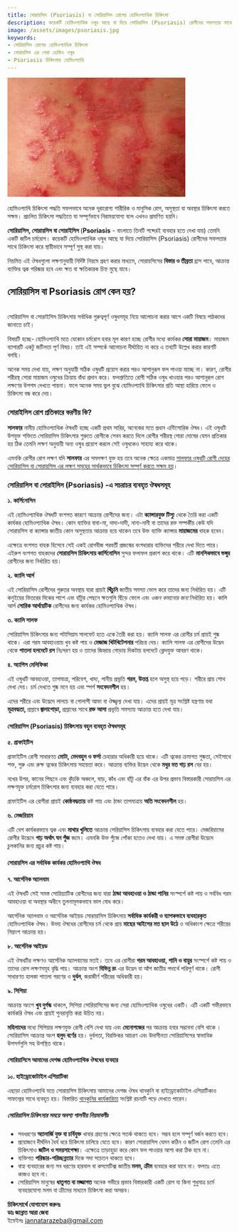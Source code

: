 ```yaml
---
title: সোরায়সিস (Psoriasis) বা সোরিয়াসিস রোগের হোমিওপ্যাথিক চিকিৎসা
description: কয়েকটি হোমিওপ্যাথিক ওষুধ আছে যা দিয়ে সোরিয়াসিস (Psoriasis) রোগীদের সফলতার সাথে চিকিৎসা করে স্থায়ীভাবে সম্পূর্ণ সুস্থ করা যায়।
image: /assets/images/psoriasis.jpg
keywords:
- সোরিয়াসিস রোগের হোমিওপ্যাথিক চিকিৎসা
- সোরায়সিস এর সেরা হোমিও ওষুধ
- Psoriasis চিকিৎসায় হোমিওপ্যাথি
---
```

![সোরায়সিস রোগের হোমিওপ্যাথিক চিকিৎসা](/assets/images/psoriasis.jpg)

হোমিওপ্যাথি চিকিৎসা পদ্ধতি সফলভাবে অনেক দূরারোগ্য শারীরিক ও মানুসিক রোগ, অসুস্থতা বা অবস্থার চিকিৎসা করতে সক্ষম। প্রচলিত চিকিৎসা পদ্ধতিতে যা সম্পূর্ণভাবে নিরাময়যোগ্য বলে এখনও প্রমাণিত হয়নি।

<strong>সোরিয়াসিস, সোরায়সিস বা সোরাইসিস </strong>(<strong>Psoriasis</strong> - বাংলাতে তিনটি শব্দেরই ব্যবহার হতে দেখা যায়) তেমনি একটি জটিল চর্মরোগ। কয়েকটি হোমিওপ্যাথিক ওষুধ আছে যা দিয়ে সোরিয়াসিস (Psoriasis) রোগীদের সফলতার সাথে চিকিৎসা করে স্থায়ীভাবে সম্পূর্ণ সুস্থ করা যায়।

নিয়মিত এই ঔষধগুলো লক্ষণানুযায়ী নির্দিষ্ট নিয়মে গ্রহণ করার মাধ্যমে, সোরায়সিসের <strong>বিস্তার ও তীব্রতা</strong> হ্রাস পাবে, আক্রান্ত ব্যাক্তির ত্বক পরিষ্কার হবে এবং ক্ষত বা ক্ষতিকারক চিহ্ন মুছে যাবে।

<h2>সোরিয়াসিস বা Psoriasis রোগ কেন হয়?</h2>
<br>
সোরিয়াসিস বা সোরাইসিস চিকিৎসায় সর্বাধিক গুরুত্বপূর্ণ ওষুধসমূহ নিয়ে আলোচনা করার আগে একটি বিষয়ে পাঠকদের জানাতে চাই।

বিষয়টি হচ্ছে- হোমিওপ্যাথি মতে যেকোন চর্মরোগ হবার মূল কারণ হচ্ছে রোগীর মধ্যে কার্যকর <strong>সোরা মায়াজম</strong>। মায়াজম ব্যাপারটি একটু জটিলতা পূর্ণ বিষয়। তাই এই সম্পর্কে আলোচনা দীর্ঘায়িত না করে এ তথ্যটি উল্লেখ করার কারণটি বলছি।

অনেক সময় দেখা যায়, লক্ষণ অনুযায়ী সঠিক ওষুধটি প্রয়োগ করার পরও আশানুরূপ ফল পাওয়া যাচ্ছে না। কারণ, রোগীর শরীরস্থ সোরা মায়াজম ওষুধের ক্রিয়ায় বাঁধা প্রদান করে। ফলশ্রুতিতে রোগী সঠিক ওষুধ খাওয়ার পরও আশানুরূপ রোগ লক্ষণের উপশম দেখতে পায়না। ফলে অনেক সময় ভুল বুঝে হোমিওপ্যাথি চিকিৎসার প্রতি আস্থা হারিয়ে ফেলে ও চিকিৎসা বন্ধ করে দেয়।

<h3>সোরাইসিস রোগ প্রতিকারে করণীয় কি?</h3>

<strong>সালফার</strong> নামীয় হোমিওপ্যাথিক ঔষধটি হচ্ছে একটি প্রথম সারির, অনেকের মতে প্রধান এন্টিসোরিক ঔষধ। এই ওষুধটি উপযুক্ত শক্তিতে সোরিয়াসিস চিকিৎসার শুরুতে রোগীকে সেবন করতে দিলে রোগীর শরীরস্থ সোরা দোষের যেমন প্রতিকার হয় ঠিক তেমনি লক্ষণ অনুযায়ী অন্য ওষুধ প্রয়োগ করলে সেই ওষুধকেও সাহায্য করে থাকে।

এমনকি রোগীর রোগ লক্ষণ যদি <strong>সালফার</strong> এর সমলক্ষণ যুক্ত হয় তবে অনেক ক্ষেত্রে একমাত্র <u>সালফার ওষুধটি রোগী দেহের সোরিয়াসিস বা সোরায়সিস এর লক্ষণ সমূহের সার্থকভাবে চিকিৎসা সম্পূর্ণ করতে সক্ষম হয়</u>।

<h3>সোরিয়াসিস বা সোরাইসিস (Psoriasis) -এ সচরাচর ব্যবহৃত ঔষধসমূহ</h3>

<strong>১. কার্সিনোসিন</strong>

এই হোমিওপ্যাথিক ঔষধটি বংশগত কারণে আক্রান্ত রোগীদের জন্য। এটা <strong>ক্যান্সারযুক্ত টিস্যু</strong> থেকে তৈরি করা একটি কার্যকর হোমিওপ্যাথিক ঔষধ। কোন ব্যাক্তির বাবা-মা, দাদা-দাদী, নানা-নানী বা তাদের রক্ত সম্পর্কীয় কেউ যদি সোরায়সিস বা ক্যান্সার জাতীয় কোন অসুস্থতায় আক্রান্ত হয়ে থাকেন তবে উক্ত ব্যাক্তি ক্যান্সার <strong>মায়াজমের</strong> বাহক হবেন।

এক্ষেত্রে বংশগত বাহক হিসেবে সেই একই রোগবীজ পরবর্তী প্রজন্মের বংশধারার ব্যক্তিদের শরীরে দেখা দিতে পারে। এইরুপ বংশগত বাহকদের <strong>সোরায়সিস চিকিৎসায় কার্সিনোসিন</strong> সুন্দর ফলাফল প্রকাশ করে থাকে। এটি <strong>মানসিকভাবে ভঙ্গুর</strong> রোগীদের জন্য নির্ধারিত হয়।

<strong>২. ক্যালি আর্স</strong>

এই সোরিয়াসিস রোগীদের গুরুতর অবস্থায় যারা প্রায়ই <strong>খিঁচুনি</strong> জাতীয় সমস্যা ভোগ করে তাদের জন্য নির্ধারিত হয়। এটি কনুইয়ের ভিতরের দিকের পাশে এবং হাঁটুর পেছনে ক্ষতগুলি ছিঁড়ে ফেলে এবং <em>ওজন কমানোর জন্য</em> নির্ধারিত হয়। কালি আর্স <strong>সোরিক আর্থায়টিক</strong> রোগীদের জন্য কার্যকর হোমিওপ্যাথিক ঔষধ।

<strong>৩. ক্যালি সালফ</strong>

সোরিয়াসিস চিকিৎসার জন্য পটাসিয়াম সালফেট হতে একে তৈরী করা হয়। ক্যালি সালফ এর রোগীর চর্ম প্রায়ই শুষ্ক থাকে। এরা গরম আবহাওয়ায় খুব কষ্ট পায় ও <strong>মেজাজ খিটখিটেপনার</strong> পরিচয় দেয়। ক্যালি সালফ এর রোগীদের উদ্ভেদ থেকে <strong>পাতলা হলদেটে রস</strong> নিঃসরণ হয় ও তাদের জিহ্বার গোড়ায় দিকটায় হলদেটে ক্লেদযুক্ত আবরণ থাকে।

<strong>৪. অ্যাপিস মেলিফিকা</strong>

এই ওষুধটি আবহাওয়া, তাপমাত্রা, পরিবেশ, খাদ্য, পানীয় প্রভৃতি <strong>গরম, উত্তপ্ত</strong> হলে অসুস্থ হয়ে পড়ে। শরীরে প্রায় শোথ দেখা দেয়। চর্ম দেখতে শুষ্ক মনে হয় এবং স্পর্শ <strong>সংবেদনশীল</strong> হয়।

এদের শরীরে এবং উদ্ভেদে লালচে বা গোলাপী আভা বা ঔজ্জ্বল্য দেখা যায়। এদের প্রায়ই মূত্র সংশ্লিষ্ট যন্ত্রণায় যথা <strong>মূত্রবদ্ধতা, </strong>প্রস্রাবে<strong> জ্বালাপোড়া, </strong>প্রস্রাবের সাথে<strong> রক্ত আসা</strong> প্রভৃতি সমস্যায় আক্রান্ত হতে দেখা যায়।

<h4>সোরিয়াসিস (Psoriasis) চিকিৎসায় বহুল ব্যবহৃত ঔষধসমূহ</h4>

<strong>৫. গ্রাফাইটিস</strong>

গ্রাফাইটিস রোগী সাধারণত <strong>মোটা, মেদবহুল ও ফর্সা</strong> চেহারার অধিকারী হয়ে থাকে। এটি ত্বকের ক্রমাগত শুষ্কতা, সেইসাথে শক্ত, পুরু এবং রুক্ষ ত্বকের চিকিৎসায় সহায়তা করে। আক্রান্ত ব্যক্তির উদ্ভেদ থেকে <strong>মধুর মত গাঢ় রস</strong> বের হয়।

নখের উপর, কানের পিছনে এবং কুঁচকি অঞ্চলে, ঘাড়, কাঁধ এবং হাঁটু এর বাঁক এর উপর প্রভাব বিস্তারকারী সোরায়সিস এর লক্ষণযুক্ত চর্মরোগ চিকিৎসার জন্য ব্যবহার করা যেতে পারে।

গ্রাফাইটিস এর রোগীরা প্রায়ই <strong>কোষ্ঠবদ্ধতায়</strong> কষ্ট পায় এবং ঠান্ডা তাপমাত্রায় <strong>অতি সংবেদনশীল</strong> হয়।

<strong>৬. মেজরিয়াম</strong>

এটি বেশ কার্যকরভাবে ত্বক এবং <strong>মাথার খুলিতে</strong> আক্রান্ত সেরিয়াসিস চিকিৎসায় ব্যবহার করা যেতে পারে। মেজরিয়ামের রোগীর উদ্ভেদে <strong>গাঢ় অর্থাৎ ঘন পুঁজ</strong> জমে। এমনকি উক্ত পুঁজে পোঁকা হতেও দেখা যায়। এ সমস্ত রোগীরা উদ্ভেদে চুলকানির জন্য প্রচুর কষ্ট পায়।

<h4>সোরায়সিস এর সর্বাধিক কার্যকর হোমিওপ্যাথি ঔষধ</h4>

<strong>৭. আর্সেনিক অ্যালবাম</strong>

এই ঔষধটি সেই সমস্ত সোরিয়্যাটিক রোগীদের জন্য যারা <strong>ঠান্ডা আবহাওয়া ও ঠান্ডা পানির</strong> সংস্পর্শে কষ্ট পায় ও সর্ববিধ গরম আবহাওয়া বা অবস্থার অধীনে তুলনামূলকভাবে ভাল বোধ করে।

আর্সেনিক অ্যালবাম ও আর্সেনিক আইয়ড সোরায়াসিস চিকিৎসায় <strong>সর্বাধিক কার্যকরী ও ব্যাপকভাবে ব্যবহারকৃত</strong> হোমিওপ্যাথিক ঔষধ। উভয় ঔষধের রোগীদের চর্ম থেকে প্রায় <strong>মাছের আইসের মত ছাল উঠে</strong> ও অধিকাংশ ক্ষেত্রে শরীরের নিম্নাংশ আক্রান্ত হয়।

<strong>৮. আর্সেনিক আইয়ড</strong>

এই ঔষধটির লক্ষণও আর্সেনিক অ্যালবামের মতই। তবে এর রোগীরা <strong>গরম আবহাওয়া, পানি ও বায়ুর</strong> সংস্পর্শে কষ্ট পায় ও তাদের রোগ লক্ষণসমূহ বৃদ্ধি পায়। আক্রান্ত অংশ <strong>বিভিন্ন রং</strong> এর উদ্ভেদ বা আঁশ জাতীয় পদার্থে পরিপূর্ণ থাকে। রোগী সাধারণত হালকা পাতলা গরণের ও <strong>দুর্বল</strong>, জরাজীর্ণ শরীরের অধিকারী হয়।

<strong>৯. সিপিয়া</strong>

আক্রান্ত অংশে <strong>খুব দুর্গন্ধ</strong> থাকলে, সিপিয়া সোরিয়াসিসের জন্য সেরা হোমিওপ্যাথিক ওষুধের একটি। এটি একটি গভীরভাবে কার্যকরি ঔষধ এবং প্রায়ই পুনরাবৃত্তি করা উচিত নয়।

<strong>মহিলাদের</strong> মধ্যে সিপিয়ার লক্ষণযুক্ত রোগী বেশি দেখা যায় এবং <strong>মেনোপজের</strong> পর আক্রান্ত হবার সম্ভাবনা বেশি থাকে । সোরিয়াসিস আক্রান্ত অংশ <strong>হলুদ বর্ণের</strong> হয়। দুর্বলতা, বিরক্তিকর আচরণ এবং উদাসীনতা সোরিয়াসিসের স্বাভাবিক উপসর্গগুলি সহ উপস্থিত থাকে।
<h4>সোরিয়াসিসে আমাদের দেশজ হোমিওপ্যাথিক ঔষধের ব্যবহার</h4>
<strong>১০. হাইড্রোকোটাইল এশিয়াটিকা</strong>

এছাড়া হোমিওপ্যাথি মতে সোরায়সিস চিকিৎসায় আমাদের দেশজ ঔষধ থানকুনি বা হাইড্রোকোটাইল এশিয়াটিকাও সাফল্যের সাথে ব্যবহৃত হয়। বিস্তারিত <a href="https://althealthcare.info/%e0%a6%a6%e0%a7%8d%e0%a6%b0%e0%a7%81%e0%a6%a4-%e0%a6%ac%e0%a7%80%e0%a6%b0%e0%a7%8d%e0%a6%af%e0%a6%aa%e0%a6%be%e0%a6%a4%e0%a7%87%e0%a6%b0-%e0%a6%b9%e0%a7%8b%e0%a6%ae%e0%a6%bf%e0%a6%93%e0%a6%aa%e0%a7%8d/">থানকুনির কার্যকারিতা</a> সংশ্লিষ্ট রচনাটি পড়ে দেখতে পারেন।

<h5>সোরিয়াসিস চিকিৎসার সময়ে অবশ্য পালনীয় নিয়মাবলীঃ</h5>

<ul>
	<li>সবধরণের <strong>অ্যালার্জি যুক্ত বা চর্বিযুক্ত</strong> খাবার গ্রহণের ক্ষেত্রে সতর্ক থাকতে হবে। সম্ভব হলে সম্পূর্ণ বর্জন করতে হবে।</li>
	<li>প্রয়োজনে দীর্ঘদিন ধৈর্য ধরে চিকিৎসা চালিয়ে যেতে হবে। কারণ সোরায়াসিস যেমন কঠিন ও জটিল রোগ তেমনি এর চিকিৎসাও <strong>জটিল ও সময়সাপেক্ষ্য</strong>। এক্ষেত্রে তাড়াহুড়া করে কোন ফল পাওয়ার আশা করা ঠিক হবে না।</li>
	<li>ব্যক্তিগত <strong>পরিষ্কার-পরিচ্ছন্নতার</strong> দিকে সদা সচেতন থাকতে হবে।</li>
	<li>বাহ্য ব্যবহারের জন্য সব ধরণের হারবাল বা কসমেটিক্স জাতীয়<strong> মলম, ক্রীম</strong> ব্যবহার করা যাবে না। ফলতঃ এতে কাজও হবে না।</li>
	<li>সোরিয়াসিস মানুষের <strong>ধাতুগত বা মজ্জাগত</strong> অনেক গভীরে প্রভাব বিস্তারকারী একটি রোগ যা কিনা শুধুমাত্র চর্মে ব্যবহারযোগ্য মলম বা ক্রীমের মাধ্যমে চিকিৎসা করা অসম্ভব।</li>
</ul>

<b>চিকিৎসার্থে যোগাযোগ করুনঃ</b>
<br>
<strong>ডাঃ জান্নাত আরা জেবা</strong><br>
ইমেইলঃ <a href="mailto: jannatarazeba@gmail.com">jannatarazeba@gmail.com</a>

